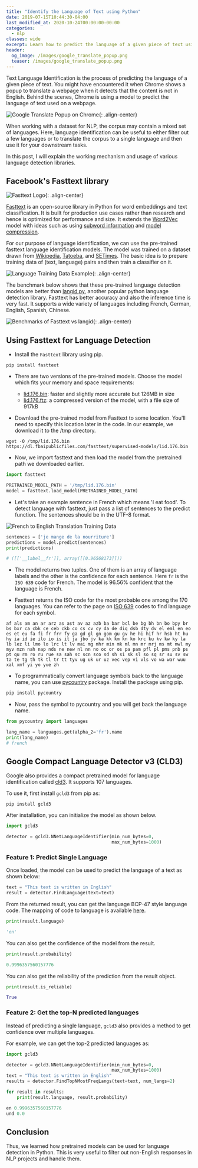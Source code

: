 ```yaml
---
title: "Identify the Language of Text using Python"
date: 2019-07-15T10:44:30-04:00
last_modified_at: 2020-10-24T00:00:00-00:00
categories:
  - nlp
classes: wide
excerpt: Learn how to predict the language of a given piece of text using Natural Language Processing.
header:
  og_image: /images/google_translate_popup.png
  teaser: /images/google_translate_popup.png
---
```



Text Language Identification is the process of predicting the language of a given piece of text. You might have encountered it when Chrome shows a popup to translate a webpage when it detects that the content is not in English. Behind the scenes, Chrome is using a model to predict the language of text used on a webpage.

![Google Translate Popup on Chrome](/images/google_translate_popup.png){: .align-center}

When working with a dataset for NLP,  the corpus may contain a mixed set of languages. Here, language identification can be useful to either filter out a few languages or to translate the corpus to a single language and then use it for your downstream tasks.

In this post, I will explain the working mechanism and usage of various language detection libraries. 

## Facebook's Fasttext library  

![Fasttext Logo](/images/fastText_logo.png){: .align-center}
 
[Fasttext](https://fasttext.cc/) is an open-source library in Python for word embeddings and text classification. It is built for production use cases rather than research and hence is optimized for performance and size. It extends the [Word2Vec](https://en.wikipedia.org/wiki/Word2vec) model with ideas such as using [subword information](https://arxiv.org/abs/1607.04606) and [model compression](https://arxiv.org/abs/1612.03651).

For our purpose of language identification, we can use the pre-trained fasttext language identification models. The model was trained on a dataset drawn from [Wikipedia](https://www.wikipedia.org/), [Tatoeba](https://tatoeba.org/eng/), and [SETimes](http://nlp.ffzg.hr/resources/corpora/setimes/). The basic idea is to prepare training data of (text, language) pairs and then train a classifier on it.
 

![Language Training Data Example](/images/lang_training_data.png){: .align-center}

The benchmark below shows that these pre-trained language detection models are better than [langid.py](https://github.com/saffsd/langid.py), another popular python language detection library. Fasttext has better accuracy and also the inference time is very fast. It supports a wide variety of languages including French, German, English, Spanish, Chinese.

![Benchmarks of Fasttext vs langid](/images/fasttext_benchmark.png){: .align-center}

## Using Fasttext for Language Detection
- Install the `Fasttext` library using pip.

```shell
pip install fasttext
``` 

- There are two versions of the pre-trained models. Choose the model which fits your memory and space requirements:
    - [lid.176.bin](https://dl.fbaipublicfiles.com/fasttext/supervised-models/lid.176.bin): faster and slightly more accurate but 126MB in size
    - [lid.176.ftz](https://dl.fbaipublicfiles.com/fasttext/supervised-models/lid.176.ftz): a compressed version of the model, with a file size of 917kB

- Download the pre-trained model from Fasttext to some location. You'll need to specify this location later in the code. In our example, we download it to the /tmp directory. 

```
wget -O /tmp/lid.176.bin https://dl.fbaipublicfiles.com/fasttext/supervised-models/lid.176.bin
```

- Now, we import fasttext and then load the model from the pretrained path we downloaded earlier.  

```python
import fasttext

PRETRAINED_MODEL_PATH = '/tmp/lid.176.bin'
model = fasttext.load_model(PRETRAINED_MODEL_PATH)
```

- Let's take an example sentence in French which means 'I eat food'. To detect language with fasttext, just pass a list of sentences to the predict function. The sentences should be in the UTF-8 format.

![French to English Translation Training Data](/images/french_to_english_translation.png) 

```python
sentences = ['je mange de la nourriture']
predictions = model.predict(sentences)
print(predictions)

# ([['__label__fr']], array([[0.96568173]]))
```
- The model returns two tuples. One of them is an array of language labels and the other is the confidence for each sentence. Here `fr` is the `ISO 639` code for French. The model is 96.56% confident that the language is French.

- Fasttext returns the ISO code for the most probable one among the 170 languages. You can refer to the page on [ISO 639](https://en.wikipedia.org/wiki/List_of_ISO_639-1_codes) codes to find language for each symbol.

```
af als am an ar arz as ast av az azb ba bar bcl be bg bh bn bo bpy br bs bxr ca cbk ce ceb ckb co cs cv cy da de diq dsb dty dv el eml en eo es et eu fa fi fr frr fy ga gd gl gn gom gu gv he hi hif hr hsb ht hu hy ia id ie ilo io is it ja jbo jv ka kk km kn ko krc ku kv kw ky la lb lez li lmo lo lrc lt lv mai mg mhr min mk ml mn mr mrj ms mt mwl my myv mzn nah nap nds ne new nl nn no oc or os pa pam pfl pl pms pnb ps pt qu rm ro ru rue sa sah sc scn sco sd sh si sk sl so sq sr su sv sw ta te tg th tk tl tr tt tyv ug uk ur uz vec vep vi vls vo wa war wuu xal xmf yi yo yue zh
```

- To programmatically convert language symbols back to the language name, you can use [pycountry](https://pypi.org/project/pycountry/) package. Install the package using pip.

```python
pip install pycountry
```

- Now, pass the symbol to pycountry and you will get back the language name.  

```python
from pycountry import languages

lang_name = languages.get(alpha_2='fr').name
print(lang_name)
# french
```

## Google Compact Language Detector v3 (CLD3)
Google also provides a compact pretrained model for language identification called [cld3](https://github.com/google/cld3). It supports 107 languages.

To use it, first install `gcld3` from pip as:
```shell
pip install gcld3
```

After installation, you can initialize the model as shown below.
```python
import gcld3

detector = gcld3.NNetLanguageIdentifier(min_num_bytes=0, 
                                        max_num_bytes=1000)
```

### Feature 1: Predict Single Language
Once loaded, the model can be used to predict the language of a text as shown below:
```python
text = "This text is written in English"
result = detector.FindLanguage(text=text)
```

From the returned result, you can get the language BCP-47 style language code. The mapping of code to language is available [here](https://github.com/google/cld3#supported-languages).
```python
print(result.language)
```
```python
'en'
```

You can also get the confidence of the model from the result.
```python
print(result.probability)
```
```python
0.9996357560157776
```

You can also get the reliability of the prediction from the result object.
```python
print(result.is_reliable)
```
```python
True
```

### Feature 2: Get the top-N predicted languages
Instead of predicting a single language, `gcld3` also provides a method to get confidence over multiple languages.

For example, we can get the top-2 predicted languages as:
```python
import gcld3

detector = gcld3.NNetLanguageIdentifier(min_num_bytes=0, 
                                        max_num_bytes=1000)
text = "This text is written in English"
results = detector.FindTopNMostFreqLangs(text=text, num_langs=2)

for result in results:
    print(result.language, result.probability)
```

```python
en 0.9996357560157776
und 0.0
```


## Conclusion
Thus, we learned how pretrained models can be used for language detection in Python. This is very useful to filter out non-English responses in NLP projects and handle them.
